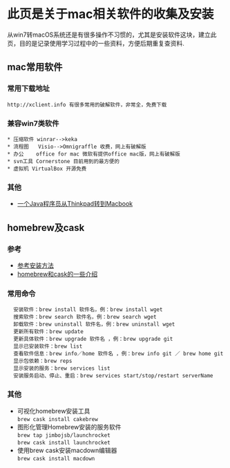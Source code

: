 # 此页是关于mac相关软件的收集及安装
从win7转macOS系统还是有很多操作不习惯的，尤其是安装软件这块，建立此页，目的是记录使用学习过程中的一些资料，方便后期重复查资料.
## mac常用软件
### 常用下载地址
	http://xclient.info 有很多常用的破解软件，非常全，免费下载
### 兼容win7类软件
	* 压缩软件 winrar-->keka
	* 流程图   Visio-->Omnigraffle 收费，网上有破解版
	* 办公    office for mac 微软有提供office mac版，网上有破解版
	* svn工具 Cornerstone 目前用到的最方便的
	* 虚拟机 VirtualBox 开源免费
### 其他
   * [一个Java程序员从Thinkpad转到Macbook](https://blog.csdn.net/yczz/article/details/49993417)

## homebrew及cask
### 参考
  * [参考安装方法](https://www.cnblogs.com/51fx/p/7004429.html)
  * [homebrew和cask的一些介绍](https://blog.csdn.net/yangyangzhang1990/article/details/51578565)
  
### 常用命令
```
  安装软件：brew install 软件名，例：brew install wget
  搜索软件：brew search 软件名，例：brew search wget
  卸载软件：brew uninstall 软件名，例：brew uninstall wget
  更新所有软件：brew update
  更新具体软件：brew upgrade 软件名 ，例：brew upgrade git
  显示已安装软件：brew list
  查看软件信息：brew info／home 软件名 ，例：brew info git ／ brew home git
  显示包依赖：brew reps
  显示安装的服务：brew services list
  安装服务启动、停止、重启：brew services start/stop/restart serverName
```

### 其他
  * 可视化homebrew安装工具<br>
      `brew cask install cakebrew`
  * 图形化管理Homebrew安装的服务软件<br>
  	`brew tap jimbojsb/launchrocket`<br>
	`brew cask install launchrocket`
  * 使用brew cask安装macdown编辑器<br> 
      `brew cask install macdown`